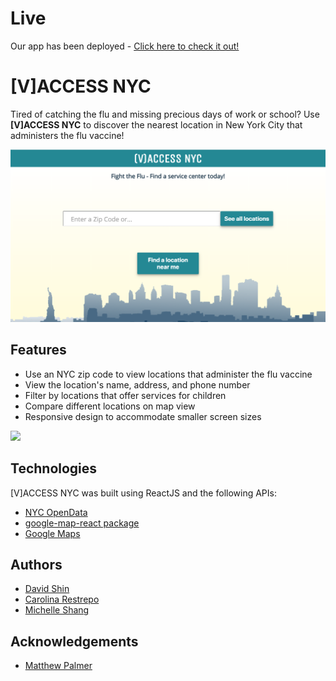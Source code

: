 # Live

Our app has been deployed - [Click here to check it out!](https://vaccessnyc.netlify.com)

# [V]ACCESS NYC

Tired of catching the flu and missing precious days of work or school? Use **[V]ACCESS NYC** to discover the nearest location in New York City that administers the flu vaccine!

<img src="./public/preview/home.png" />

## Features
* Use an NYC zip code to view locations that administer the flu vaccine
* View the location's name, address, and phone number
* Filter by locations that offer services for children
* Compare different locations on map view
* Responsive design to accommodate smaller screen sizes

<img src="./public/preview/preview.gif" />


## Technologies

[V]ACCESS NYC was built using ReactJS and the following APIs:
* [NYC OpenData](https://data.cityofnewyork.us/Health/New-York-City-Locations-Providing-Seasonal-Flu-Vac/w9ei-idxz)
* [google-map-react package](https://www.npmjs.com/package/google-map-react)
* [Google Maps](https://developers.google.com/maps/)

## Authors
* [David Shin](https://github.com/davidyshin)
* [Carolina Restrepo](https://github.com/crestrepo12)
* [Michelle Shang](https://github.com/michellelala)

## Acknowledgements 
* [Matthew Palmer](https://github.com/MattSPalmer)